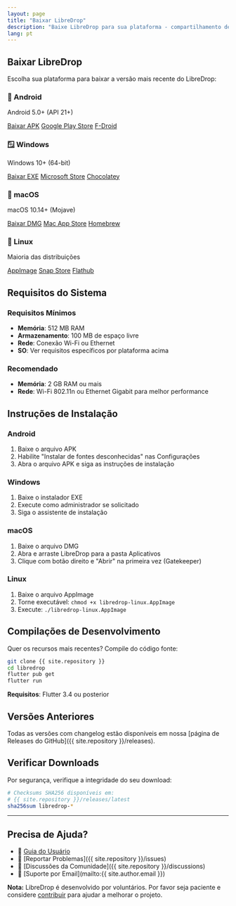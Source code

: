 ```yaml
---
layout: page
title: "Baixar LibreDrop"
description: "Baixe LibreDrop para sua plataforma - compartilhamento de arquivos gratuito e de código aberto"
lang: pt
---
```


## Baixar LibreDrop

Escolha sua plataforma para baixar a versão mais recente do LibreDrop:

<div class="download-grid">
  <div class="download-option">
    <div class="download-platform">
      <h3>🤖 Android</h3>
      <p>Android 5.0+ (API 21+)</p>
    </div>
    <div class="download-links">
      <a href="{{ site.download_base_url }}/latest/download/libredrop-android.apk" class="btn btn-primary">Baixar APK</a>
      <a href="#" class="btn btn-secondary">Google Play Store</a>
      <a href="#" class="btn btn-secondary">F-Droid</a>
    </div>
  </div>

  <div class="download-option">
    <div class="download-platform">
      <h3>🪟 Windows</h3>
      <p>Windows 10+ (64-bit)</p>
    </div>
    <div class="download-links">
      <a href="{{ site.download_base_url }}/latest/download/libredrop-windows.exe" class="btn btn-primary">Baixar EXE</a>
      <a href="#" class="btn btn-secondary">Microsoft Store</a>
      <a href="#" class="btn btn-secondary">Chocolatey</a>
    </div>
  </div>

  <div class="download-option">
    <div class="download-platform">
      <h3>🍎 macOS</h3>
      <p>macOS 10.14+ (Mojave)</p>
    </div>
    <div class="download-links">
      <a href="{{ site.download_base_url }}/latest/download/libredrop-macos.dmg" class="btn btn-primary">Baixar DMG</a>
      <a href="#" class="btn btn-secondary">Mac App Store</a>
      <a href="#" class="btn btn-secondary">Homebrew</a>
    </div>
  </div>

  <div class="download-option">
    <div class="download-platform">
      <h3>🐧 Linux</h3>
      <p>Maioria das distribuições</p>
    </div>
    <div class="download-links">
      <a href="{{ site.download_base_url }}/latest/download/libredrop-linux.AppImage" class="btn btn-primary">AppImage</a>
      <a href="#" class="btn btn-secondary">Snap Store</a>
      <a href="#" class="btn btn-secondary">Flathub</a>
    </div>
  </div>
</div>

## Requisitos do Sistema

### Requisitos Mínimos
- **Memória**: 512 MB RAM
- **Armazenamento**: 100 MB de espaço livre
- **Rede**: Conexão Wi-Fi ou Ethernet
- **SO**: Ver requisitos específicos por plataforma acima

### Recomendado
- **Memória**: 2 GB RAM ou mais
- **Rede**: Wi-Fi 802.11n ou Ethernet Gigabit para melhor performance

## Instruções de Instalação

### Android
1. Baixe o arquivo APK
2. Habilite "Instalar de fontes desconhecidas" nas Configurações
3. Abra o arquivo APK e siga as instruções de instalação

### Windows
1. Baixe o instalador EXE
2. Execute como administrador se solicitado
3. Siga o assistente de instalação

### macOS
1. Baixe o arquivo DMG
2. Abra e arraste LibreDrop para a pasta Aplicativos
3. Clique com botão direito e "Abrir" na primeira vez (Gatekeeper)

### Linux
1. Baixe o arquivo AppImage
2. Torne executável: `chmod +x libredrop-linux.AppImage`
3. Execute: `./libredrop-linux.AppImage`

## Compilações de Desenvolvimento

Quer os recursos mais recentes? Compile do código fonte:

```bash
git clone {{ site.repository }}
cd libredrop
flutter pub get
flutter run
```

**Requisitos**: Flutter 3.4 ou posterior

## Versões Anteriores

Todas as versões com changelog estão disponíveis em nossa [página de Releases do GitHub]({{ site.repository }}/releases).

## Verificar Downloads

Por segurança, verifique a integridade do seu download:

```bash
# Checksums SHA256 disponíveis em:
# {{ site.repository }}/releases/latest
sha256sum libredrop-*
```

---

## Precisa de Ajuda?

- 📖 [Guia do Usuário](/pt/docs)
- 🐛 [Reportar Problemas]({{ site.repository }}/issues)
- 💬 [Discussões da Comunidade]({{ site.repository }}/discussions)
- 📧 [Suporte por Email](mailto:{{ site.author.email }})

<div class="help-note">
  <p><strong>Nota:</strong> LibreDrop é desenvolvido por voluntários. Por favor seja paciente e considere <a href="/pt/contribute">contribuir</a> para ajudar a melhorar o projeto.</p>
</div>
